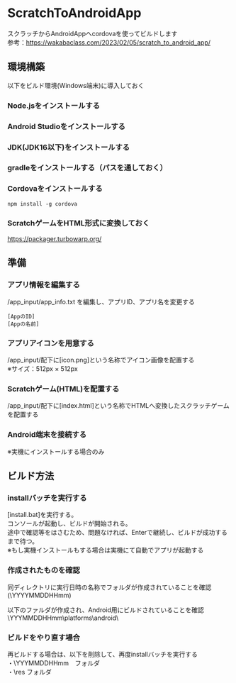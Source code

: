 # ScratchToAndroidApp
スクラッチからAndroidAppへcordovaを使ってビルドします  
参考：https://wakabaclass.com/2023/02/05/scratch_to_android_app/

## 環境構築
以下をビルド環境(Windows端末)に導入しておく

### Node.jsをインストールする
### Android Studioをインストールする
### JDK(JDK16以下)をインストールする
### gradleをインストールする（パスを通しておく）
### Cordovaをインストールする
```
npm install -g cordova
```
### ScratchゲームをHTML形式に変換しておく
https://packager.turbowarp.org/

## 準備
### アプリ情報を編集する
/app_input/app_info.txt を編集し、アプリID、アプリ名を変更する
```
[AppのID]
[Appの名前]
```

### アプリアイコンを用意する
/app_input/配下に[icon.png]という名称でアイコン画像を配置する  
※サイズ：512px × 512px

### Scratchゲーム(HTML)を配置する
/app_input/配下に[index.html]という名称でHTMLへ変換したスクラッチゲームを配置する  


### Android端末を接続する
※実機にインストールする場合のみ

## ビルド方法
### installバッチを実行する
[install.bat]を実行する。  
コンソールが起動し、ビルドが開始される。  
途中で確認等をはさむため、問題なければ、Enterで継続し、ビルドが成功するまで待つ。  
※もし実機インストールもする場合は実機にて自動でアプリが起動する

### 作成されたものを確認
同ディレクトリに実行日時の名称でフォルダが作成されていることを確認  
(\YYYYMMDDHHmm)

以下のファルダが作成され、Android用にビルドされていることを確認
\YYYMMDDHHmm\platforms\android\

### ビルドをやり直す場合
再ビルドする場合は、以下を削除して、再度installバッチを実行する  
・\YYYMMDDHHmm　フォルダ  
・\res フォルダ